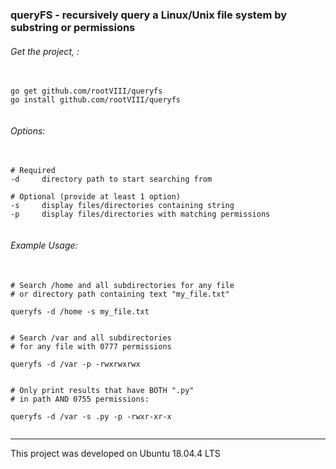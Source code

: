 ### queryFS - recursively query a Linux/Unix file system by substring or permissions


###### Get the project, :
<pre>
  <code>
go get github.com/rootVIII/queryfs
go install github.com/rootVIII/queryfs
  </code>
</pre>


###### Options:
<pre>
  <code>
# Required
-d     directory path to start searching from

# Optional (provide at least 1 option)
-s     display files/directories containing string
-p     display files/directories with matching permissions
  </code>
</pre>



###### Example Usage:
<pre>
  <code>
# Search /home and all subdirectories for any file
# or directory path containing text &#34;my_file.txt&#34;

queryfs -d /home -s my_file.txt


# Search /var and all subdirectories
# for any file with 0777 permissions

queryfs -d /var -p -rwxrwxrwx


# Only print results that have BOTH &#34;.py&#34;
# in path AND 0755 permissions:

queryfs -d /var -s .py -p -rwxr-xr-x
  </code>
</pre>


<hr>
This project was developed on Ubuntu 18.04.4 LTS